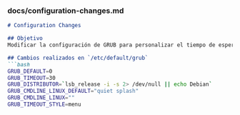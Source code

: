 ### **docs/configuration-changes.md**
```markdown
# Configuration Changes

## Objetivo
Modificar la configuración de GRUB para personalizar el tiempo de espera y parámetros de arranque, asegurando que el sistema continúe funcionando correctamente.

## Cambios realizados en `/etc/default/grub`
```bash
GRUB_DEFAULT=0
GRUB_TIMEOUT=30
GRUB_DISTRIBUTOR=`lsb_release -i -s 2> /dev/null || echo Debian`
GRUB_CMDLINE_LINUX_DEFAULT="quiet splash"
GRUB_CMDLINE_LINUX=""
GRUB_TIMEOUT_STYLE=menu